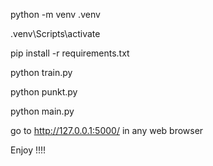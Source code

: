 python -m venv .venv

.venv\Scripts\activate

pip install -r requirements.txt

python train.py

python punkt.py

python main.py

go to http://127.0.0.1:5000/ in any web browser

Enjoy !!!!
